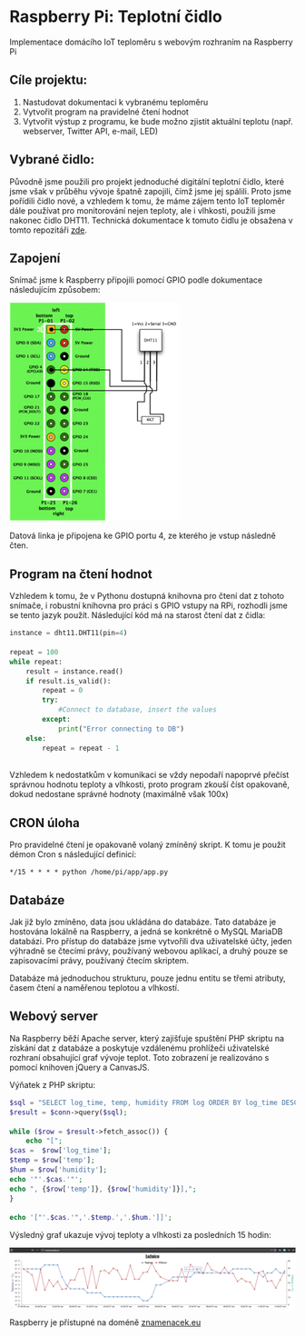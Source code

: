 # Raspberry Pi: Teplotní čidlo
Implementace domácího IoT teploměru s webovým rozhraním na Raspberry Pi

## Cíle projektu:
1) Nastudovat dokumentaci k vybranému teploměru
2) Vytvořit program na pravidelné čtení hodnot
3) Vytvořit výstup z programu, ke bude možno zjistit aktuální teplotu (např. webserver, Twitter API, e-mail, LED)

## Vybrané čidlo:
Původně jsme použili pro projekt jednoduché digitální teplotní čidlo, které jsme však v průběhu vývoje špatně zapojili, čímž jsme jej spálili. Proto jsme pořídili čidlo nové, a vzhledem k tomu, že máme zájem tento IoT teploměr dále používat pro monitorování nejen teploty, ale i vlhkosti, použili jsme nakonec čidlo DHT11.
Technická dokumentace k tomuto čidlu je obsažena v tomto repozitáři [zde](DHT11.pdf).

## Zapojení
Snímač jsme k Raspberry připojili pomocí GPIO podle dokumentace následujícím způsobem:

![Schéma zapojení DHT11 do Raspberry Pi](DHT11_zapojeni.png)

Datová linka je připojena ke GPIO portu 4, ze kterého je vstup následně čten.

## Program na čtení hodnot
Vzhledem k tomu, že v Pythonu dostupná knihovna pro čtení dat z tohoto snímače, i robustní knihovna pro práci s GPIO vstupy na RPi, rozhodli jsme se tento jazyk použít. Následující kód má na starost čtení dat z čidla:

```python
instance = dht11.DHT11(pin=4)

repeat = 100
while repeat:
    result = instance.read()
    if result.is_valid():
        repeat = 0
        try:
            #Connect to database, insert the values
        except:
            print("Error connecting to DB")
    else:
        repeat = repeat - 1
        
```

Vzhledem k nedostatkům v komunikaci se vždy nepodaří napoprvé přečíst správnou hodnotu teploty a vlhkosti, proto program zkouší číst opakovaně, dokud nedostane správné hodnoty (maximálně však 100x)

## CRON úloha
Pro pravidelné čtení je opakovaně volaný zmíněný skript. K tomu je použit démon Cron s následující definicí:
```
*/15 * * * * python /home/pi/app/app.py
```
## Databáze
Jak již bylo zmíněno, data jsou ukládána do databáze. Tato databáze je hostována lokálně na Raspberry, a jedná se konkrétně o MySQL MariaDB databázi.
Pro přístup do databáze jsme vytvořili dva uživatelské účty, jeden výhradně se čtecími právy, používaný webovou aplikací, a druhý pouze se zapisovacími právy, používaný čtecím skriptem.

Databáze má jednoduchou strukturu, pouze jednu entitu se třemi atributy, časem čtení a naměřenou teplotou a vlhkostí.

## Webový server

Na Raspberry běží Apache server, který zajišťuje spuštění PHP skriptu na získání dat z databáze a poskytuje vzdálenému prohlížeči uživatelské rozhraní obsahující graf vývoje teplot. Toto zobrazení je realizováno s pomocí knihoven jQuery a CanvasJS.

Výňatek z PHP skriptu:
```PHP
$sql = "SELECT log_time, temp, humidity FROM log ORDER BY log_time DESC  LIMIT 0, 60";
$result = $conn->query($sql);

while ($row = $result->fetch_assoc()) {
    echo "[";
$cas =  $row['log_time'];
$temp = $row['temp'];
$hum = $row['humidity'];
echo '"'.$cas.'"';
echo ", {$row['temp']}, {$row['humidity']}],";
}

echo '["'.$cas.'",'.$temp.','.$hum.']]';
```

Výsledný graf ukazuje vývoj teploty a vlhkosti za posledních 15 hodin:

![Graf vývoje hodnot](temp_graf.PNG)

Raspberry je přístupné na doméně [znamenacek.eu](http://znamenacek.eu/)
